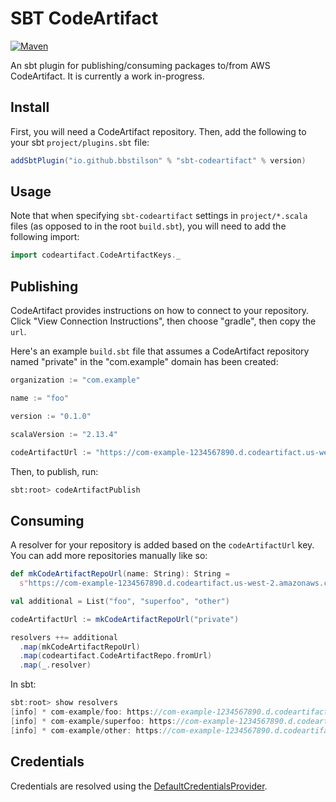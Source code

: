 # SBT CodeArtifact

[![Maven][maven]][mavenLink]

[maven]: https://img.shields.io/maven-central/v/io.github.bbstilson/sbt-codeartifact_2.12_1.0?color=blue&style=for-the-badge
[mavenLink]: https://search.maven.org/artifact/io.github.bbstilson/sbt-codeartifact_2.12_1.0

An sbt plugin for publishing/consuming packages to/from AWS CodeArtifact. It is currently a work in-progress.

## Install

First, you will need a CodeArtifact repository. Then, add the following to your sbt `project/plugins.sbt` file:

```scala
addSbtPlugin("io.github.bbstilson" % "sbt-codeartifact" % version)
```

## Usage

Note that when specifying `sbt-codeartifact` settings in `project/*.scala` files (as opposed to in the root `build.sbt`), you will need to add the following import:

```scala
import codeartifact.CodeArtifactKeys._
```

## Publishing

CodeArtifact provides instructions on how to connect to your repository. Click "View Connection Instructions", then choose "gradle", then copy the `url`.

Here's an example `build.sbt` file that assumes a CodeArtifact repository named "private" in the "com.example" domain has been created:

```scala
organization := "com.example"

name := "foo"

version := "0.1.0"

scalaVersion := "2.13.4"

codeArtifactUrl := "https://com-example-1234567890.d.codeartifact.us-west-2.amazonaws.com/maven/private"
```

Then, to publish, run:

```bash
sbt:root> codeArtifactPublish
```

## Consuming

A resolver for your repository is added based on the `codeArtifactUrl` key. You can add more repositories manually like so:

```scala
def mkCodeArtifactRepoUrl(name: String): String =
  s"https://com-example-1234567890.d.codeartifact.us-west-2.amazonaws.com/maven/$name"

val additional = List("foo", "superfoo", "other")

codeArtifactUrl := mkCodeArtifactRepoUrl("private")

resolvers ++= additional
  .map(mkCodeArtifactRepoUrl)
  .map(codeartifact.CodeArtifactRepo.fromUrl)
  .map(_.resolver)
```

In sbt:

```sbt
sbt:root> show resolvers
[info] * com-example/foo: https://com-example-1234567890.d.codeartifact.us-west-2.amazonaws.com/maven/foo
[info] * com-example/superfoo: https://com-example-1234567890.d.codeartifact.us-west-2.amazonaws.com/maven/superfoo
[info] * com-example/other: https://com-example-1234567890.d.codeartifact.us-west-2.amazonaws.com/maven/other
```

## Credentials

Credentials are resolved using the [DefaultCredentialsProvider](https://sdk.amazonaws.com/java/api/latest/software/amazon/awssdk/auth/credentials/DefaultCredentialsProvider.html).
